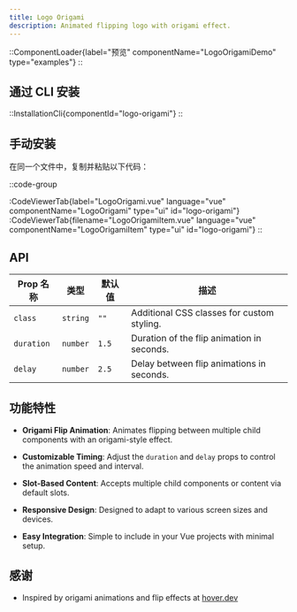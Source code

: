 ```yaml
---
title: Logo Origami
description: Animated flipping logo with origami effect.
---
```


::ComponentLoader{label="预览" componentName="LogoOrigamiDemo" type="examples"}
::

## 通过 CLI 安装

::InstallationCli{componentId="logo-origami"}
::

## 手动安装

在同一个文件中，复制并粘贴以下代码：

::code-group

:CodeViewerTab{label="LogoOrigami.vue" language="vue" componentName="LogoOrigami" type="ui" id="logo-origami"}
:CodeViewerTab{filename="LogoOrigamiItem.vue" language="vue" componentName="LogoOrigamiItem" type="ui" id="logo-origami"}
::

## API

| Prop 名称  | 类型     | 默认值 | 描述                                       |
| ---------- | -------- | ------ | ------------------------------------------ |
| `class`    | `string` | `""`   | Additional CSS classes for custom styling. |
| `duration` | `number` | `1.5`  | Duration of the flip animation in seconds. |
| `delay`    | `number` | `2.5`  | Delay between flip animations in seconds.  |

## 功能特性

- **Origami Flip Animation**: Animates flipping between multiple child components with an origami-style effect.

- **Customizable Timing**: Adjust the `duration` and `delay` props to control the animation speed and interval.

- **Slot-Based Content**: Accepts multiple child components or content via default slots.

- **Responsive Design**: Designed to adapt to various screen sizes and devices.

- **Easy Integration**: Simple to include in your Vue projects with minimal setup.

## 感谢

- Inspired by origami animations and flip effects at [hover.dev](www.hover.dev/components/other#logo-origami)
